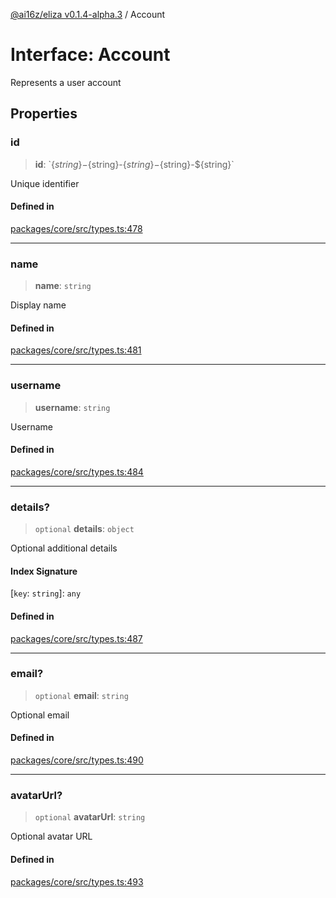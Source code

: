 [@ai16z/eliza v0.1.4-alpha.3](../index.md) / Account

# Interface: Account

Represents a user account

## Properties

### id

> **id**: \`$\{string\}-$\{string\}-$\{string\}-$\{string\}-$\{string\}\`

Unique identifier

#### Defined in

[packages/core/src/types.ts:478](https://github.com/ai16z/eliza/blob/main/packages/core/src/types.ts#L478)

***

### name

> **name**: `string`

Display name

#### Defined in

[packages/core/src/types.ts:481](https://github.com/ai16z/eliza/blob/main/packages/core/src/types.ts#L481)

***

### username

> **username**: `string`

Username

#### Defined in

[packages/core/src/types.ts:484](https://github.com/ai16z/eliza/blob/main/packages/core/src/types.ts#L484)

***

### details?

> `optional` **details**: `object`

Optional additional details

#### Index Signature

 \[`key`: `string`\]: `any`

#### Defined in

[packages/core/src/types.ts:487](https://github.com/ai16z/eliza/blob/main/packages/core/src/types.ts#L487)

***

### email?

> `optional` **email**: `string`

Optional email

#### Defined in

[packages/core/src/types.ts:490](https://github.com/ai16z/eliza/blob/main/packages/core/src/types.ts#L490)

***

### avatarUrl?

> `optional` **avatarUrl**: `string`

Optional avatar URL

#### Defined in

[packages/core/src/types.ts:493](https://github.com/ai16z/eliza/blob/main/packages/core/src/types.ts#L493)
